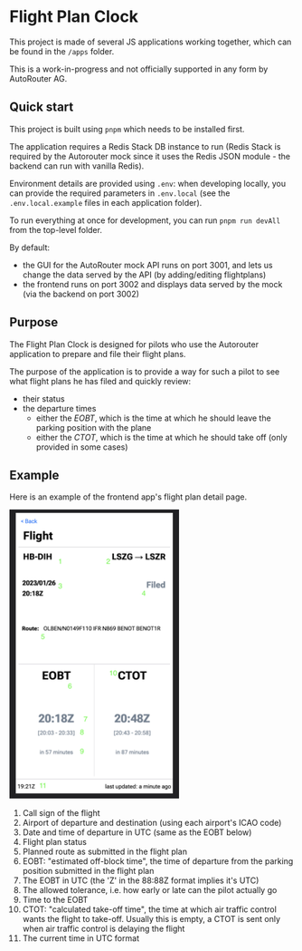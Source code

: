 # Flight Plan Clock

This project is made of several JS applications working together,
 which can be found in the `/apps` folder.

This is a work-in-progress and not officially supported in any form by AutoRouter AG.

## Quick start

This project is built using `pnpm` which needs to be installed first.

The application requires a Redis Stack DB instance to run (Redis Stack is required by the Autorouter mock since it uses
the Redis JSON module - the backend can run with vanilla Redis).

Environment details are provided using `.env`: when developing locally, you can provide the required parameters
in `.env.local` (see the `.env.local.example` files in each application folder).

To run everything at once for development, you can run `pnpm run devAll` from the top-level folder.

By default:
- the GUI for the AutoRouter mock API runs on port 3001, and lets us change the data served by the API (by 
adding/editing flightplans)
- the frontend runs on port 3002 and displays data served by the mock (via the backend on port 3002)

## Purpose

The Flight Plan Clock is designed for pilots who use the 
Autorouter application to prepare and file their flight plans.

The purpose of the application is to provide a way for such a 
pilot to see what flight plans he has filed and quickly review:
- their status
- the departure times
  - either the *EOBT*, which is the time
at which he should leave the parking position with the plane
  - either the *CTOT*, which is the time at which he should 
take off (only provided in some cases)

## Example

Here is an example of the frontend app's flight plan detail page.

<img src="screenshot.png" width="300" alt="Frontend screenshot"/>

1. Call sign of the flight
2. Airport of departure and destination 
(using each airport's ICAO code)
3. Date and time of departure in UTC (same as the EOBT below)
4. Flight plan status
5. Planned route as submitted in the flight plan
6. EOBT: "estimated off-block time", the time of departure from
the parking position submitted in the flight plan
7. The EOBT in UTC (the 'Z' in the 88:88Z format implies it's UTC)
8. The allowed tolerance, i.e. how early or late can the pilot
actually go
9. Time to the EOBT
10. CTOT: "calculated take-off time", the time at which air traffic
control wants the flight to take-off. Usually this is empty,
a CTOT is sent only when air traffic control is delaying the
flight
11. The current time in UTC format